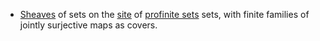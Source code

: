 - [Sheaves](sheaf.md) of sets on the [site](site) of [profinite sets](profinite%20set.md) sets, with finite families of jointly surjective maps as covers.